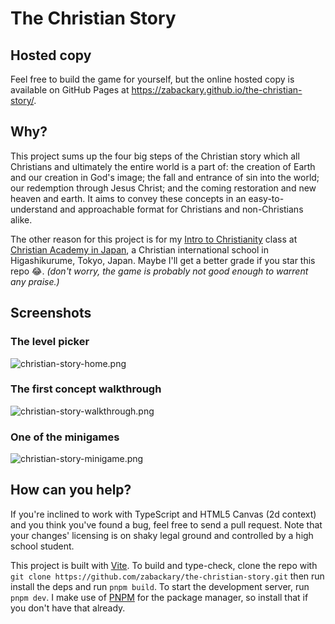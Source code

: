 # The Christian Story

## Hosted copy

Feel free to build the game for yourself, but the online hosted copy is
available on GitHub Pages at https://zabackary.github.io/the-christian-story/.

## Why?

This project sums up the four big steps of the Christian story which all
Christians and ultimately the entire world is a part of: the creation of Earth
and our creation in God's image; the fall and entrance of sin into the world;
our redemption through Jesus Christ; and the coming restoration and new heaven
and earth. It aims to convey these concepts in an easy-to-understand and
approachable format for Christians and non-Christians alike.

The other reason for this project is for my
[Intro to Christianity](https://caj.ac.jp/info/index.php/Course_Descriptions#Bible_9:_Introduction_to_Christianity)
class at [Christian Academy in Japan](https://caj.ac.jp/), a Christian
international school in Higashikurume, Tokyo, Japan. Maybe I'll get a better
grade if you star this repo 😂. _(don't worry, the game is probably not good
enough to warrent any praise.)_

## Screenshots

### The level picker

![christian-story-home.png](https://github.com/zabackary/the-christian-story/assets/137591653/26db5074-8421-4726-b6cb-8d75b1474318)

### The first concept walkthrough

![christian-story-walkthrough.png](https://github.com/zabackary/the-christian-story/assets/137591653/0bb53886-4674-404f-811e-d1316f9c3b8c)

### One of the minigames

![christian-story-minigame.png](https://github.com/zabackary/the-christian-story/assets/137591653/fd0e1ff0-0698-449b-9f07-35f9d5582618)

## How can you help?

If you're inclined to work with TypeScript and HTML5 Canvas (2d context) and you
think you've found a bug, feel free to send a pull request. Note that your
changes' licensing is on shaky legal ground and controlled by a high school
student.

This project is built with [Vite](https://vitejs.dev/). To build and type-check,
clone the repo with
`git clone https://github.com/zabackary/the-christian-story.git` then run
install the deps and run `pnpm build`. To start the development server, run
`pnpm dev`. I make use of [PNPM](https://pnpm.io/) for the package manager, so
install that if you don't have that already.
